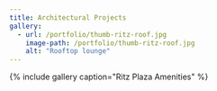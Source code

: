 ```yaml
---
title: Architectural Projects
gallery:
  - url: /portfolio/thumb-ritz-roof.jpg
    image-path: /portfolio/thumb-ritz-roof.jpg
    alt: "Rooftop lounge"
---
```



{% include gallery caption="Ritz Plaza Amenities" %}
